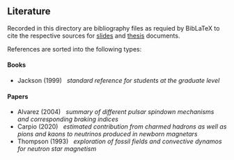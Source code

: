 ## Literature

Recorded in this directory are bibliography files as requied by BibLaTeX to cite the respective
sources for [slides](https://github.com/frtzzzzz/bachelor/tree/main/slides) and [thesis](https://github.com/frtzzzzz/bachelor/tree/main/thesis) documents. 

References are sorted into the following types:

#### Books

- Jackson (1999) &nbsp; *standard reference for students at the graduate level*

#### Papers

- Alvarez (2004) &nbsp; *summary of different pulsar spindown mechanisms and corresponding braking indices*
- Carpio (2020) &nbsp; *estimated contribution from charmed hadrons as well as pions and kaons to neutrinos produced in newborn magnetars*
- Thompson (1993) &nbsp; *exploration of fossil fields and convective dynamos for neutron star magnetism*
